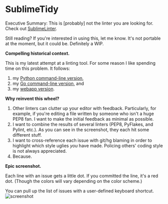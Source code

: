 SublimeTidy
===========

Executive Summary: This is [probably] not the linter you are looking for. Check out [SublimeLinter](https://github.com/SublimeLinter/SublimeLinter).

Still reading? If you're interested in using this, let me know. It's not portable at the moment, but it could be. Definitely a WIP.

**Compelling historical context.**

This is my latest attempt at a linting tool. For some reason I like spending time on this problem. It follows:

1. my [Python command-line version](https://github.com/harveyr/lintblame),
1. my [Go command-line version](https://github.com/harveyr/golintblame), and
1. my [webapp version](https://github.com/harveyr/thunderbox).

**Why reinvent this wheel?**

1. Other linters can clutter up your editor with feedback. Particularly, for example, if you're editing a file written by someone who isn't a huge PEP8 fan. I want to make the initial feedback as minimal as possible.
1. I want to combine the results of several linters (PEP8, PyFlakes, and Pylint, etc.). As you can see in the screenshot, they each hit some different stuff.
1. I want to cross-reference each issue with git/hg blaming in order to highlight which style uglies *you* have made. Policing others' coding style is not always appreciated.
1. Because.

**Epic screenshot.**

Each line with an issue gets a little dot. If you committed the line, it's a red dot. (Though the colors will vary depending on the color scheme.)

You can pull up the list of issues with a user-defined keyboard shortcut.
![screenshot](https://raw.github.com/harveyr/SublimeTidy/master/screenshot.png)


